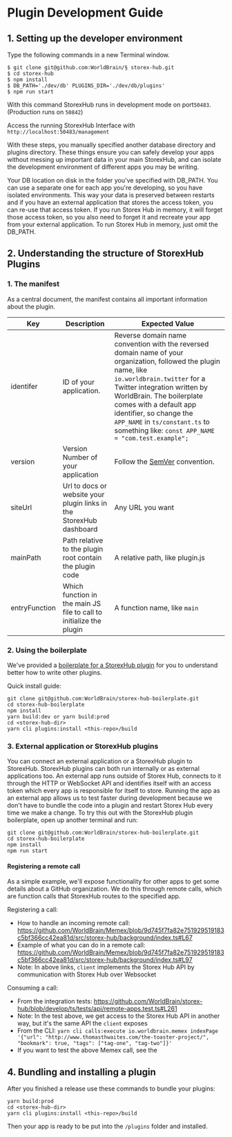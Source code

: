 # Plugin Development Guide

## 1. Setting up the developer environment

Type the following commands in a new Terminal window.

```
$ git clone git@github.com:WorldBrain/§ storex-hub.git
$ cd storex-hub
$ npm install
$ DB_PATH='./dev/db' PLUGINS_DIR='./dev/db/plugins'
$ npm run start
```

With this command StorexHub runs in development mode on port`50483`. (Production runs on `50842`)

Access the running StorexHub Interface with
`http://localhost:50483/management`

With these steps, you manually specified another database directory and plugins directory. These things ensure you can safely develop your apps without messing up important data in your main StorexHub, and can isolate the development environment of different apps you may be writing.

Your DB location on disk in the folder you've specified with DB_PATH. You can use a separate one for each app you're developing, so you have isolated environments. This way your data is preserved between restarts and if you have an external application that stores the access token, you can re-use that access token. If you run Storex Hub in memory, it will forget those access token, so you also need to forget it and recreate your app from your external application. To run Storex Hub in memory, just omit the DB_PATH.

## 2. Understanding the structure of StorexHub Plugins

### 1. The manifest

As a central document, the manifest contains all important information about the plugin.

| Key           | Description                                                         | Expected Value                                                                                                                                                                                                                                                                                                                                         |
| ------------- | ------------------------------------------------------------------- | ------------------------------------------------------------------------------------------------------------------------------------------------------------------------------------------------------------------------------------------------------------------------------------------------------------------------------------------------------ |
| identifer     | ID of your application.                                             | Reverse domain name convention with the reversed domain name of your organization, followed the plugin name, like `io.worldbrain.twitter` for a Twitter integration written by WorldBrain. The boilerplate comes with a default app identifier, so change the `APP_NAME` in `ts/constant.ts` to something like: `const APP_NAME = "com.test.example";` |
| version       | Version Number of your application                                  | Follow the [SemVer](https://semver.org/) convention.                                                                                                                                                                                                                                                                                                   |
| siteUrl       | Url to docs or website your plugin links in the StorexHub dashboard | Any URL you want                                                                                                                                                                                                                                                                                                                                       |
| mainPath      | Path relative to the plugin root contain the plugin code            | A relative path, like plugin.js                                                                                                                                                                                                                                                                                                                        |
| entryFunction | Which function in the main JS file to call to initialize the plugin | A function name, like `main`                                                                                                                                                                                                                                                                                                                           |

### 2. Using the boilerplate

We've provided a [boilerplate for a StorexHub plugin](https://github.com/WorldBrain/storex-hub-boilerplate) for you to understand better how to write other plugins.

Quick install guide:

```
git clone git@github.com:WorldBrain/storex-hub-boilerplate.git
cd storex-hub-boilerplate
npm install
yarn build:dev or yarn build:prod
cd <storex-hub-dir>
yarn cli plugins:install <this-repo>/build
```

### 3. External application or StorexHub plugins

You can connect an external application or a StorexHub plugin to StorexHub. StorexHub plugins can both run internally or as external applications too.
An external app runs outside of Storex Hub, connects to it through the HTTP or WebSocket API and identifies itself with an access token which every app is responsible for itself to store.
Running the app as an external app allows us to test faster during development because we don't have to bundle the code into a plugin and restart Storex Hub every time we make a change. To try this out with the StorexHub plugin boilerplate, open up another terminal and run:

```
git clone git@github.com:WorldBrain/storex-hub-boilerplate.git
cd storex-hub-boilerplate
npm install
npm run start
```

#### Registering a remote call

As a simple example, we'll expose functionality for other apps to get some details about a GitHub organization. We do this through remote calls, which are function calls that StorexHub routes to the specified app.

Registering a call:

- How to handle an incoming remote call: https://github.com/WorldBrain/Memex/blob/9d745f7fa82e751929519183c5bf366cc42ea81d/src/storex-hub/background/index.ts#L67
- Example of what you can do in a remote call: https://github.com/WorldBrain/Memex/blob/9d745f7fa82e751929519183c5bf366cc42ea81d/src/storex-hub/background/index.ts#L97
- Note: In above links, `client` implements the Storex Hub API by communication with Storex Hub over Websocket

Consuming a call:

- From the integration tests: https://github.com/WorldBrain/storex-hub/blob/develop/ts/tests/api/remote-apps.test.ts#L261
- Note: In the test above, we get access to the Storex Hub API in another way, but it's the same API the `client` exposes
- From the CLI: `yarn cli calls:execute io.worldbrain.memex indexPage '{"url": "http://www.thomasthwaites.com/the-toaster-project/", "bookmark": true, "tags": ["tag-one", "tag-two"]}'`
- If you want to test the above Memex call, see the [](/storex-hub/guides/memex/)

## 4. Bundling and installing a plugin

After you finished a release use these commands to bundle your plugins:

```
yarn build:prod
cd <storex-hub-dir>
yarn cli plugins:install <this-repo>/build
```

Then your app is ready to be put into the `/plugins` folder and installed.
